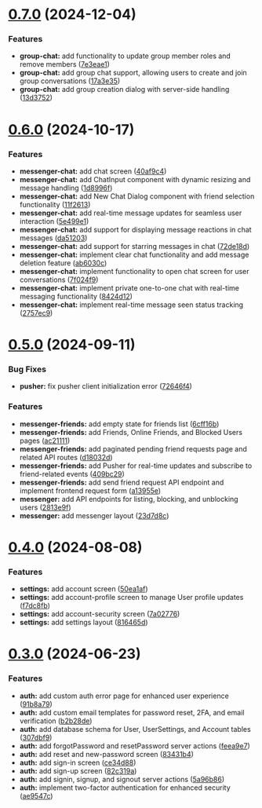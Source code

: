 # [0.7.0](https://github.com/nilotpaldhar/storekeeper/compare/v0.6.0...v0.7.0) (2024-12-04)


### Features

* **group-chat:** add functionality to update group member roles and remove members ([7e3eae1](https://github.com/nilotpaldhar/storekeeper/commit/7e3eae19cf1d4545558c86655dd835ffba934a6a))
* **group-chat:** add group chat support, allowing users to create and join group conversations ([17a3e35](https://github.com/nilotpaldhar/storekeeper/commit/17a3e3520edc30ab43411ee2a32005770a88317c))
* **group-chat:** add group creation dialog with server-side handling ([13d3752](https://github.com/nilotpaldhar/storekeeper/commit/13d3752593c2dd84081109fd9e0faa0e7d8483e5))



# [0.6.0](https://github.com/nilotpaldhar/storekeeper/compare/v0.5.0...v0.6.0) (2024-10-17)


### Features

* **messenger-chat:** add chat screen ([40af9c4](https://github.com/nilotpaldhar/storekeeper/commit/40af9c476808b34433c0e9d4253b9732615e8ed0))
* **messenger-chat:** add ChatInput component with dynamic resizing and message handling ([1d8996f](https://github.com/nilotpaldhar/storekeeper/commit/1d8996ffcca199c87b7afa747331ae64feac6104))
* **messenger-chat:** add New Chat Dialog component with friend selection functionality ([11f2613](https://github.com/nilotpaldhar/storekeeper/commit/11f261306cc8a8b3a948099795b9eb92fc9fe1f4))
* **messenger-chat:** add real-time message updates for seamless user interaction ([5e499e1](https://github.com/nilotpaldhar/storekeeper/commit/5e499e108c8f951db98802dd38162f9c95e63ec0))
* **messenger-chat:** add support for displaying message reactions in chat messages ([da51203](https://github.com/nilotpaldhar/storekeeper/commit/da51203b5256f278f7ec46937025d7021eb91b17))
* **messenger-chat:** add support for starring messages in chat ([72de18d](https://github.com/nilotpaldhar/storekeeper/commit/72de18d198c571bb092c53f7126a848c8f8a0e46))
* **messenger-chat:** implement clear chat functionality and add message deletion feature ([ab6030c](https://github.com/nilotpaldhar/storekeeper/commit/ab6030c18373e4cb25e3076e8a30f53cdc4d7956))
* **messenger-chat:** implement functionality to open chat screen for user conversations ([7f024f9](https://github.com/nilotpaldhar/storekeeper/commit/7f024f94c4b2b9abe02e4a81f5b94b4285ae7e18))
* **messenger-chat:** implement private one-to-one chat with real-time messaging functionality ([8424d12](https://github.com/nilotpaldhar/storekeeper/commit/8424d12b3eeb25a21e9023440ddc309b87f04f6e))
* **messenger-chat:** implement real-time message seen status tracking ([2757ec9](https://github.com/nilotpaldhar/storekeeper/commit/2757ec9245de0ba1c8403c4a9cf296a67ca8ca80))



# [0.5.0](https://github.com/nilotpaldhar/storekeeper/compare/v0.4.0...v0.5.0) (2024-09-11)


### Bug Fixes

* **pusher:** fix pusher client initialization error ([72646f4](https://github.com/nilotpaldhar/storekeeper/commit/72646f4aa8ce2afe171f5a2389c6eff2a11edede))


### Features

* **messenger-friends:** add empty state for friends list ([6cff16b](https://github.com/nilotpaldhar/storekeeper/commit/6cff16b5b7dfff8c3d0d23cff621288d9958fa04))
* **messenger-friends:** add Friends, Online Friends, and Blocked Users pages ([ac21111](https://github.com/nilotpaldhar/storekeeper/commit/ac211111fad5f13f79c19458a60fc9e1446f14bc))
* **messenger-friends:** add paginated pending friend requests page and related API routes ([d18032d](https://github.com/nilotpaldhar/storekeeper/commit/d18032d6379e127d5e3193254a6deec2e74cec72))
* **messenger-friends:** add Pusher for real-time updates and subscribe to friend-related events ([409bc29](https://github.com/nilotpaldhar/storekeeper/commit/409bc2916188def1b77a762d7fa29a36b77fd988))
* **messenger-friends:** add send friend request API endpoint and implement frontend request form ([a13955e](https://github.com/nilotpaldhar/storekeeper/commit/a13955ea211da0b3134b72bf77baa2429d4a81c5))
* **messenger:** add API endpoints for listing, blocking, and unblocking users ([2813e9f](https://github.com/nilotpaldhar/storekeeper/commit/2813e9f76b2d368cc9354267941913a7b2b75683))
* **messenger:** add messenger layout ([23d7d8c](https://github.com/nilotpaldhar/storekeeper/commit/23d7d8c469214c1929e3cafa97b471297286340c))



# [0.4.0](https://github.com/nilotpaldhar/storekeeper/compare/v0.3.0...v0.4.0) (2024-08-08)


### Features

* **settings:** add account screen ([50ea1af](https://github.com/nilotpaldhar/storekeeper/commit/50ea1afba00eccf74a0879f1fa9143c4f24481c4))
* **settings:** add account-profile screen to manage User profile updates ([f7dc8fb](https://github.com/nilotpaldhar/storekeeper/commit/f7dc8fb8e8a6082c7f31654156cd9eb51cc7caaf))
* **settings:** add account-security screen ([7a02776](https://github.com/nilotpaldhar/storekeeper/commit/7a02776fac185052ff1e76ae78845ace803cbb32))
* **settings:** add settings layout ([816465d](https://github.com/nilotpaldhar/storekeeper/commit/816465de17f6e7a41e0c27b7793d1385be848e89))



# [0.3.0](https://github.com/nilotpaldhar/storekeeper/compare/ce34d88f6367c0f16a1842019e1b4e445be01ee2...v0.3.0) (2024-06-23)


### Features

* **auth:** add custom auth error page for enhanced user experience ([91b8a79](https://github.com/nilotpaldhar/storekeeper/commit/91b8a7912e74fcfeb98d0877cb0c782748f952c5))
* **auth:** add custom email templates for password reset, 2FA, and email verification ([b2b28de](https://github.com/nilotpaldhar/storekeeper/commit/b2b28de7b47cf5baee844c6485a6cee4a4fd774f))
* **auth:** add database schema for User, UserSettings, and Account tables ([307dbf9](https://github.com/nilotpaldhar/storekeeper/commit/307dbf944889dcd78ca17d8d82071cae784005ea))
* **auth:** add forgotPassword and resetPassword server actions ([feea9e7](https://github.com/nilotpaldhar/storekeeper/commit/feea9e77e559ed438dd55a47c1e995027d3da085))
* **auth:** add reset and new-password screen ([83431b4](https://github.com/nilotpaldhar/storekeeper/commit/83431b404b1806ef19dd5aa862e61babf14a0995))
* **auth:** add sign-in screen ([ce34d88](https://github.com/nilotpaldhar/storekeeper/commit/ce34d88f6367c0f16a1842019e1b4e445be01ee2))
* **auth:** add sign-up screen ([82c319a](https://github.com/nilotpaldhar/storekeeper/commit/82c319a2adff19de9aba43daa468a5c77ba16c72))
* **auth:** add signin, signup, and signout server actions ([5a96b86](https://github.com/nilotpaldhar/storekeeper/commit/5a96b86303fe4b0ad070583e5546bc5a21facab6))
* **auth:** implement two-factor authentication for enhanced security ([ae9547c](https://github.com/nilotpaldhar/storekeeper/commit/ae9547ccd83d35d6b6fc13f3d706a4ca220849c5))



